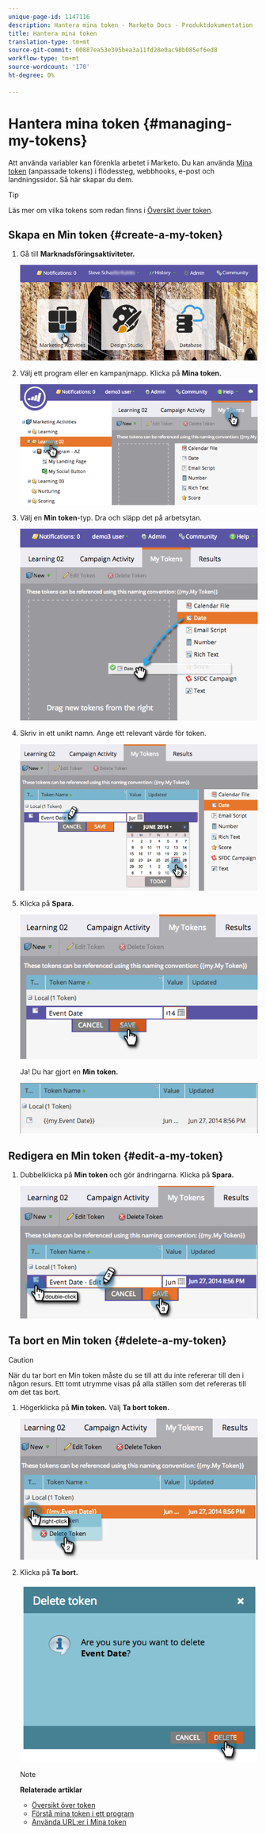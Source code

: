 ```yaml
---
unique-page-id: 1147116
description: Hantera mina token - Marketo Docs - Produktdokumentation
title: Hantera mina token
translation-type: tm+mt
source-git-commit: 00887ea53e395bea3a11fd28e0ac98b085ef6ed8
workflow-type: tm+mt
source-wordcount: '170'
ht-degree: 0%

---
```



# Hantera mina token {#managing-my-tokens}

Att använda variabler kan förenkla arbetet i Marketo. Du kan använda [Mina token](understanding-my-tokens-in-a-program.md) (anpassade tokens) i flödessteg, webbhooks, e-post och landningssidor. Så här skapar du dem.

>[!TIP]
>
>Läs mer om vilka tokens som redan finns i [Översikt över token](../../../../product-docs/demand-generation/landing-pages/personalizing-landing-pages/tokens-overview.md).

## Skapa en Min token {#create-a-my-token}

1. Gå till **Marknadsföringsaktiviteter.**

   ![](assets/login-marketing-activities.png)

1. Välj ett program eller en kampanjmapp. Klicka på **Mina token.**

   ![](assets/image2014-9-18-12-3a4-3a27.png)

1. Välj en **Min token**-typ. Dra och släpp det på arbetsytan.

   ![](assets/image2014-9-18-12-3a4-3a39.png)

1. Skriv in ett unikt namn. Ange ett relevant värde för token.

   ![](assets/image2014-9-18-12-3a4-3a53.png)

1. Klicka på **Spara.**

   ![](assets/image2014-9-18-12-3a5-3a5.png)

   Ja! Du har gjort en **Min token.**

   ![](assets/image2014-9-18-12-3a5-3a15.png)

## Redigera en Min token {#edit-a-my-token}

1. Dubbelklicka på **Min token** och gör ändringarna. Klicka på **Spara.**

   ![](assets/image2014-9-18-12-3a5-3a45.png)

## Ta bort en Min token {#delete-a-my-token}

>[!CAUTION]
>
>När du tar bort en Min token måste du se till att du inte refererar till den i någon resurs. Ett tomt utrymme visas på alla ställen som det refereras till om det tas bort.

1. Högerklicka på **Min token.** Välj  **Ta bort token.**

   ![](assets/image2014-9-18-12-3a7-3a24.png)

1. Klicka på **Ta bort.**

   ![](assets/image2014-9-18-12-3a7-3a31.png)

   >[!NOTE]
   >
   >**Relaterade artiklar**
   >
   >    
   >    
   >    * [Översikt över token](../../../../product-docs/demand-generation/landing-pages/personalizing-landing-pages/tokens-overview.md)
   >    * [Förstå mina token i ett program](understanding-my-tokens-in-a-program.md)
   >    * [Använda URL:er i Mina token](../../../../product-docs/email-marketing/general/using-tokens/using-urls-in-my-tokens.md)


